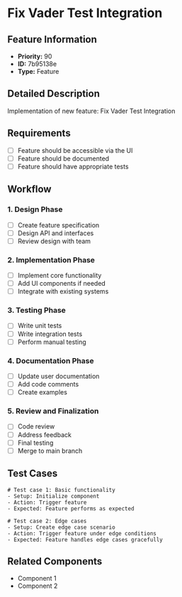 # Fix Vader Test Integration

## Feature Information
- **Priority:** 90
- **ID:** 7b95138e
- **Type:** Feature

## Detailed Description
Implementation of new feature: Fix Vader Test Integration

## Requirements
- [ ] Feature should be accessible via the UI
- [ ] Feature should be documented
- [ ] Feature should have appropriate tests

## Workflow

### 1. Design Phase
- [ ] Create feature specification
- [ ] Design API and interfaces
- [ ] Review design with team

### 2. Implementation Phase
- [ ] Implement core functionality
- [ ] Add UI components if needed
- [ ] Integrate with existing systems

### 3. Testing Phase
- [ ] Write unit tests
- [ ] Write integration tests
- [ ] Perform manual testing

### 4. Documentation Phase
- [ ] Update user documentation
- [ ] Add code comments
- [ ] Create examples

### 5. Review and Finalization
- [ ] Code review
- [ ] Address feedback
- [ ] Final testing
- [ ] Merge to main branch

## Test Cases
```
# Test case 1: Basic functionality
- Setup: Initialize component
- Action: Trigger feature
- Expected: Feature performs as expected

# Test case 2: Edge cases
- Setup: Create edge case scenario
- Action: Trigger feature under edge conditions
- Expected: Feature handles edge cases gracefully
```

## Related Components
- Component 1
- Component 2
